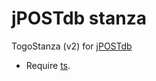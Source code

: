 # jPOSTdb stanza
TogoStanza (v2) for [jPOSTdb](https://gloab.jpostdb.org/)

* Require [ts](https://github.com/togostanza/ts).
